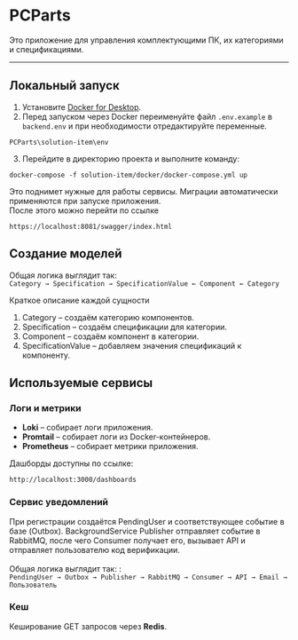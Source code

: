 # PCParts

Это приложение для управления комплектующими ПК, их категориями и спецификациями.  

---

## Локальный запуск

1. Установите [Docker for Desktop](https://www.docker.com/products/docker-desktop).  
2. Перед запуском через Docker переименуйте файл `.env.example` в `backend.env` и при необходимости отредактируйте 
переменные.
```
PCParts\solution-item\env
```
3. Перейдите в директорию проекта и выполните команду:

```
docker-compose -f solution-item/docker/docker-compose.yml up
```
Это поднимет нужные для работы сервисы. Миграции автоматически применяются при запуске приложения.\
После этого можно перейти по ссылке
```
https://localhost:8081/swagger/index.html
```

## Создание моделей
Общая логика выглядит так: \
`Category → Specification → SpecificationValue ← Component ← Category`

Краткое описание каждой сущности

1. Category – создаём категорию компонентов.
2. Specification – создаём спецификации для категории.
3. Component – создаём компонент в категории.
4. SpecificationValue – добавляем значения спецификаций к компоненту.

## Используемые сервисы

### Логи и метрики


- **Loki** – собирает логи приложения.  
- **Promtail** – собирает логи из Docker-контейнеров.  
- **Prometheus** – собирает метрики приложения.  

Дашборды доступны по ссылке:
```
http://localhost:3000/dashboards
```

### Сервис уведомлений
При регистрации создаётся PendingUser и соответствующее событие в базе (Outbox). BackgroundService Publisher отправляет событие в RabbitMQ, после чего Consumer получает его, вызывает API и отправляет пользователю код верификации.\
\
Общая логика выглядит так: :\
`PendingUser → Outbox → Publisher → RabbitMQ → Consumer → API → Email → Пользователь`
### Кеш
Кеширование GET запросов через  **Redis**.
